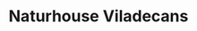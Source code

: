 ---
title: "Naturhouse Viladecans"
url: /viladecans/naturhouse-viladecans/
shop: Nahrungsergänzung
---